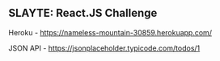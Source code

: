 ## SLAYTE: React.JS Challenge

Heroku - https://nameless-mountain-30859.herokuapp.com/

JSON API - https://jsonplaceholder.typicode.com/todos/1

